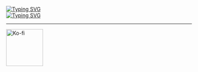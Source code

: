 <a href="https://git.io/typing-svg"><img src="https://readme-typing-svg.demolab.com?font=Fira+Code&pause=800&color=FF0000&center=true&repeat=false&width=435&lines=Tom+Rutter" alt="Typing SVG" /></a>
<br>
<a href="https://git.io/typing-svg"><img src="https://readme-typing-svg.demolab.com?font=Fira+Code&pause=800&color=5EFF09&center=true&repeat=false&width=435&lines=Aspiring+Backend+Developer" alt="Typing SVG" /></a>

<hr>


<a href=" "><img width="100px" alt="Ko-fi" title="Linkedin" src="https://img.shields.io/badge/LinkedIn-0077B5?style=for-the-badge&logo=linkedin&logoColor=white"/></a>
